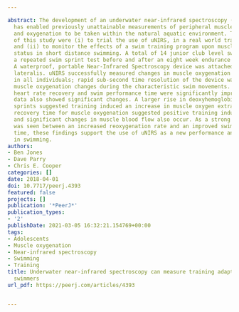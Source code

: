 ---
abstract: The development of an underwater near-infrared spectroscopy (uNIRS) device
  has enabled previously unattainable measurements of peripheral muscle hemodynamics
  and oxygenation to be taken within the natural aquatic environment. The purposes
  of this study were (i) to trial the use of uNIRS, in a real world training study,
  and (ii) to monitor the effects of a swim training program upon muscle oxygenation
  status in short distance swimming. A total of 14 junior club level swimmers completed
  a repeated swim sprint test before and after an eight week endurance training program.
  A waterproof, portable Near-Infrared Spectroscopy device was attached to the vastus
  lateralis. uNIRS successfully measured changes in muscle oxygenation and blood volume
  in all individuals; rapid sub-second time resolution of the device was able to demonstrate
  muscle oxygenation changes during the characteristic swim movements. Post training
  heart rate recovery and swim performance time were significantly improved. uNIRS
  data also showed significant changes. A larger rise in deoxyhemoglobin during individual
  sprints suggested training induced an increase in muscle oxygen extraction; a faster
  recovery time for muscle oxygenation suggested positive training induced changes
  and significant changes in muscle blood flow also occur. As a strong correlation
  was seen between an increased reoxygenation rate and an improved swim performance
  time, these findings support the use of uNIRS as a new performance analysis tool
  in swimming.
authors:
- Ben Jones
- Dave Parry
- Chris E. Cooper
categories: []
date: 2018-04-01
doi: 10.7717/peerj.4393
featured: false
projects: []
publication: '*PeerJ*'
publication_types:
- '2'
publishDate: 2021-03-05 16:32:21.154769+00:00
tags:
- Adolescents
- Muscle oxygenation
- Near-infrared spectroscopy
- Swimming
- Training
title: Underwater near-infrared spectroscopy can measure training adaptations in adolescent
  swimmers
url_pdf: https://peerj.com/articles/4393

---

